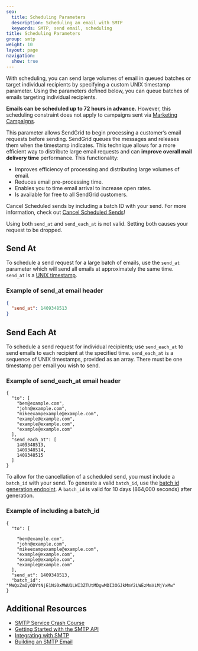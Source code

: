 ```yaml
---
seo:
  title: Scheduling Parameters
  description: Scheduling an email with SMTP
  keywords: SMTP, send email, scheduling
title: Scheduling Parameters
group: smtp
weight: 10
layout: page
navigation:
  show: true
---
```


With scheduling, you can send large volumes of email in queued batches or target individual recipients by specifying a custom UNIX timestamp parameter.
Using the parameters defined below, you can queue batches of emails targeting individual recipients.

<call-out>

**Emails can be scheduled up to 72 hours in advance.** However, this scheduling constraint does not apply to campaigns sent via [Marketing Campaigns]({{root_url}}/User_Guide/Marketing_Campaigns/index.html).

</call-out>

This parameter allows SendGrid to begin processing a customer’s email requests before sending. SendGrid queues the messages and releases them when the timestamp indicates. This technique allows for a more efficient way to distribute large email requests and can **improve overall mail delivery time** performance. This functionality:

* Improves efficiency of processing and distributing large volumes of email.
* Reduces email pre-processing time.
* Enables you to time email arrival to increase open rates.
* Is available for free to all SendGrid customers.

<call-out>

Cancel Scheduled sends by including a batch ID with your send. For more information, check out [Cancel Scheduled Sends]({{root_url}}/API_Reference/Web_API_v3/cancel_schedule_send.html)!

</call-out>

<call-out type="warning">

Using both `send_at` and `send_each_at` is not valid. Setting both causes your request to be dropped.

</call-out>

## 	Send At

To schedule a send request for a large batch of emails, use the `send_at` parameter which will send all emails at approximately the same time. `send_at` is a [UNIX timestamp](https://en.wikipedia.org/wiki/Unix_time).


### Example of send_at email header
```json
{
  "send_at": 1409348513
}
```

## 	Send Each At

To schedule a send request for individual recipients; use `send_each_at` to send emails to each recipient at the specified time. `send_each_at` is a sequence of UNIX timestamps, provided as an array. There must be one timestamp per email you wish to send.


### Example of send_each_at email header
```
{
  "to": [
    "ben@example.com",
    "john@example.com",
    "mikeexampexample@example.com",
    "example@example.com",
    "example@example.com",
    "example@example.com"
  ],
  "send_each_at": [
    1409348513,
    1409348514,
    1409348515
  ]
}
```

To allow for the cancellation of a scheduled send, you must include a `batch_id` with your send. To generate a valid `batch_id`, use the [batch id generation endpoint]({{root_url}}/API_Reference/Web_API_v3/cancel_scheduled_send.html#Cancel-Scheduled-Sends). A `batch_id` is valid for 10 days (864,000 seconds) after generation.


### Example of including a batch_id
```
{
  "to": [

    "ben@example.com",
    "john@example.com",
    "mikeexampexample@example.com",
    "example@example.com",
    "example@example.com",
    "example@example.com"
  ],
  "send_at": 1409348513,
  "batch_id": "MWQxZmIyODYtNjE1Ni0xMWU1LWI3ZTUtMDgwMDI3OGJkMmY2LWEzMmViMjYxMw"
}
```

## 	Additional Resources

- [SMTP Service Crash Course](https://sendgrid.com/blog/smtp-service-crash-course/)
- [Getting Started with the SMTP API]({{root_url}}/for-developers/sending-email/getting-started-smtp/)
- [Integrating with SMTP]({{root_url}}/for-developers/sending-email/integrating-with-the-smtp-api/)
- [Building an SMTP Email]({{root_url}}/for-developers/sending-email/building-an-smtp-email/)
